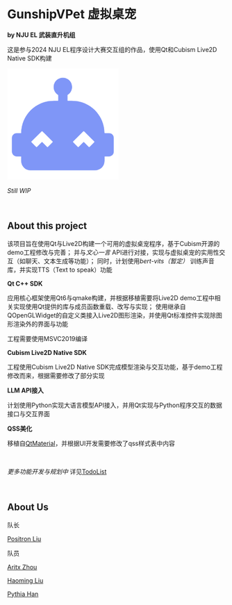# GunshipVPet 虚拟桌宠 

**by NJU EL 武装直升机组**

这是参与2024 NJU EL程序设计大赛交互组的作品，使用Qt和Cubism Live2D Native SDK构建

![Logo](https://raw.githubusercontent.com/Positron114514/GunShipVPet/master/resources/icons/logo-tmp.png "Logo")

*Still WIP*

<br>

## About this project

该项目旨在使用Qt与Live2D构建一个可用的虚拟桌宠程序，基于Cubism开源的demo工程修改与完善；
并与*文心一言* API进行对接，实现与虚拟桌宠的实用性交互（如聊天、文本生成等功能）；
同时，计划使用*bert-vits（暂定）* 训练声音库，并实现TTS（Text to speak）功能

**Qt C++ SDK**

应用核心框架使用Qt6与qmake构建，并根据移植需要将Live2D demo工程中相关实现使用Qt提供的库与成员函数重载、改写与实现；
使用继承自QOpenGLWidget的自定义类接入Live2D图形渲染，并使用Qt标准控件实现除图形渲染外的界面与功能

工程需要使用MSVC2019编译

**Cubism Live2D Native SDK**

工程使用Cubism Live2D Native SDK完成模型渲染与交互功能，基于demo工程修改而来，根据需要修改了部分实现

**LLM API接入**

计划使用Python实现大语言模型API接入，并用Qt实现与Python程序交互的数据接口与交互界面

**QSS美化**

移植自[QtMaterial](https://github.com/UN-GCPDS/qt-material)，并根据UI开发需要修改了qss样式表中内容

<br>

*更多功能开发与规划中* 详见[TodoList](https://github.com/Positron114514/GunShipVPet/blob/master/todolist.md)

<br>

## About Us

队长

[Positron Liu](https://github.com/Positron114514)

队员

[Aritx Zhou](https://github.com/AritxOnly)

[Haoming Liu](https://github.com/shadowpromax2)

[Pythia Han](https://github.com/Pythia111)
